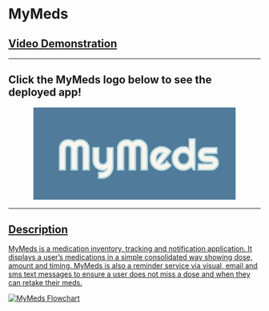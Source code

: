 # MyMeds
## [Video Demonstration](https://youtu.be/QB9f50VWeeg)
<hr>

## Click the MyMeds logo below to see the deployed app!
<p align="center">
  <a href="https://mymeds-turing.github.io/my_meds_fe/" target="new" rel="noopener noreferrer"><img src="./MyMeds.png" alt="logo" width="80%"/>
</p>

<hr>

## Description
MyMeds is a medication inventory, tracking and notification application. It displays a user’s medications in a simple consolidated way showing dose, amount and timing. MyMeds is also a reminder service via visual, email and sms text messages to ensure a user does not miss a dose and when they can retake their meds.

![MyMeds Flowchart](https://user-images.githubusercontent.com/91695954/184715406-afbcf156-e2ed-44f7-b78d-4ccebad16676.png)
